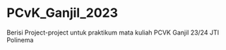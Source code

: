 # PCvK_Ganjil_2023
Berisi Project-project untuk praktikum mata kuliah PCVK Ganjil 23/24 JTI Polinema
